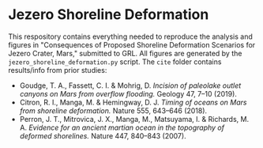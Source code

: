 # Jezero Shoreline Deformation

This respository contains everything needed to reproduce the analysis and figures in "Consequences of Proposed Shoreline Deformation Scenarios for Jezero Crater, Mars," submitted to GRL. All figures are generated by the `jezero_shoreline_deformation.py` script. The `cite` folder contains results/info from prior studies:
* Goudge, T. A., Fassett, C. I. & Mohrig, D. *Incision of paleolake outlet canyons on Mars from overflow flooding.* Geology 47, 7–10 (2019).
* Citron, R. I., Manga, M. & Hemingway, D. J. *Timing of oceans on Mars from shoreline deformation.* Nature 555, 643–646 (2018).
* Perron, J. T., Mitrovica, J. X., Manga, M., Matsuyama, I. & Richards, M. A. *Evidence for an ancient martian ocean in the topography of deformed shorelines.* Nature 447, 840–843 (2007).
